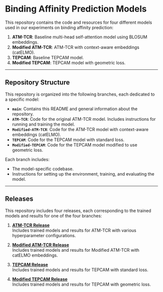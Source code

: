 # Binding Affinity Prediction Models

This repository contains the code and resources for four different models used in our experiments on binding affinity prediction:

1. **ATM-TCR**: Baseline multi-head self-attention model using BLOSUM embeddings.
2. **Modified ATM-TCR**: ATM-TCR with context-aware embeddings (catELMO).
3. **TEPCAM**: Baseline TEPCAM model.
4. **Modified TEPCAM**: TEPCAM model with geometric loss.

---

## Repository Structure

This repository is organized into the following branches, each dedicated to a specific model:

- **`main`**: Contains this README and general information about the repository.
- **`ATM-TCR`**: Code for the original ATM-TCR model. Includes instructions for running and training the model.
- **`Modified-ATM-TCR`**: Code for the ATM-TCR model with context-aware embeddings (catELMO).
- **`TEPCAM`**: Code for the TEPCAM model with standard loss.
- **`Modified-TEPCAM`**: Code for the TEPCAM model modified to use geometric loss.

Each branch includes:
- The model-specific codebase.
- Instructions for setting up the environment, training, and evaluating the model.

---

## Releases

This repository includes four releases, each corresponding to the trained models and results for one of the four branches:

1. [**ATM-TCR Release**](https://github.com/imaad-uni/cse494-599-Project/releases/tag/v1.0.0-ATM-TCR)  
   Includes trained models and results for ATM-TCR with various hyperparameter configurations.

2. [**Modified ATM-TCR Release**](https://github.com/imaad-uni/cse494-599-Project/releases/tag/v1.0.0-Modified-ATM-TCR)  
   Includes trained models and results for Modified ATM-TCR with catELMO embeddings.

3. [**TEPCAM Release**](https://github.com/imaad-uni/cse494-599-Project/releases/tag/v1.0.0-TEPCAM)  
   Includes trained models and results for TEPCAM with standard loss.

4. [**Modified TEPCAM Release**](https://github.com/imaad-uni/cse494-599-Project/releases/tag/v1.0.0-Modified-TEPCAM)  
   Includes trained models and results for TEPCAM with geometric loss.
